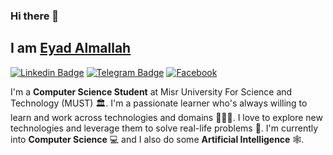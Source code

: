 ### Hi there 👋
## I am [Eyad Almallah](https://github.com/vSkipv)
[![Linkedin Badge](https://img.shields.io/badge/-LinkedIn-0e76a8?style=flat-square&logo=Linkedin&logoColor=white)](https://www.linkedin.com/in/eyad-almallah-a7188b233/)
[![Telegram Badge](https://img.shields.io/badge/-Telegram-0088cc?style=flat-square&logo=Telegram&logoColor=white)](https://t.me/EyadAlmallah)
[![Facebook](https://img.shields.io/badge/Facebook-%231877F2.svg?style=for-the-square&logo=Facebook&logoColor=white)](https://www.facebook.com/eyad.almallah99)




I'm a **Computer Science Student** at Misr University For Science and Technology (MUST) 🏛. I'm a passionate learner who's always willing to learn and work across technologies and domains 👨🏻‍💻. I love to explore new technologies and leverage them to solve real-life problems 🔭. I'm currently into **Computer Science** 💻 and I also do some **Artificial Intelligence** 🕸️.
